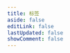```yaml
---
title: 标签
aside: false
editLink: false
lastUpdated: false
showComment: false
---
```


<ClientOnly>
	<Tag />
</ClientOnly>